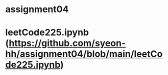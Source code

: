 # assignment04

# leetCode225.ipynb (https://github.com/syeon-hh/assignment04/blob/main/leetCode225.ipynb)
